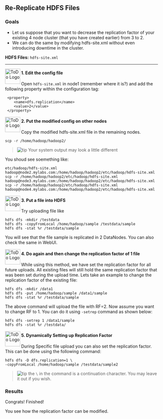 ## Re-Replicate HDFS Files

### Goals

* Let us suppose that you want to decrease the replication factor of your existing 4 node cluster (that you have created earlier) from 3 to 2. 
* We can do the same by modifying hdfs-site.xml without even introducing downtime in the cluster.

**HDFS Files:** `hdfs-site.xml`
 
----

<img src="https://user-images.githubusercontent.com/558905/40613898-7a6c70d6-624e-11e8-9178-7bde851ac7bd.png" align="left" width="50" height="50" title="ToDo Logo" />
<h4>1. Edit the config file</h4>

Open `hdfs-site.xml` in node1 (remember where it is?) and add the following property within the configuration tag:

```console
 <property> 
	<name>dfs.replication</name> 
	<value>2</value> 
 </property>
```


<img src="https://user-images.githubusercontent.com/558905/40613898-7a6c70d6-624e-11e8-9178-7bde851ac7bd.png" align="left" width="50" height="50" title="ToDo Logo" />
<h4>2. Put the modified config on other nodes</h4>

Copy the modified hdfs-site.xml file in the remaining nodes. 

```console
scp -r /home/hadoop/hadoop2/
```

> ![tip](https://user-images.githubusercontent.com/558905/40528496-37bfadac-5fbf-11e8-8b5a-8bea2634f284.png)  Your system output may look a little different

You shoud see soemething like:

```console
etc/hadoop/hdfs-site.xml 
hadoop@node2.mylabs.com:/home/hadoop/hadoop2/etc/hadoop/hdfs-site.xml 
scp -r /home/hadoop/hadoop2/etc/hadoop/hdfs-site.xml 
hadoop@node3.mylabs.com:/home/hadoop/hadoop2/etc/hadoop/hdfs-site.xml 
scp -r /home/hadoop/hadoop2/etc/hadoop/hdfs-site.xml 
hadoop@node4.mylabs.com:/home/hadoop/hadoop2/etc/hadoop/hdfs-site.xml 
```

<img src="https://user-images.githubusercontent.com/558905/40613898-7a6c70d6-624e-11e8-9178-7bde851ac7bd.png" align="left" width="50" height="50" title="ToDo Logo" />
<h4>3. Put a file into HDFS</h4>

Try uploading file like

```console
hdfs dfs -mkdir /testdata 
hdfs dfs -copyFromLocal /home/hadoop/sample /testdata/sample 
hdfs dfs -stat %r /testdata/sample 
```

You will see that the file sample is replicated in 2 DataNodes. You can also check the same in WebUI.

<img src="https://user-images.githubusercontent.com/558905/40613898-7a6c70d6-624e-11e8-9178-7bde851ac7bd.png" align="left" width="50" height="50" title="ToDo Logo" />
<h4>4. Do again and then change the replication factor of 1 file</h4>

While using this method, we have set the replication factor for all future uploads. All existing files will still hold the same replication factor that was been set during the upload time. Lets take an example to change the replication factor of the existing file:

```console
hdfs dfs -mkdir /data1 
hdfs dfs -put /home/hadoop/sample /data1/sample 
hdfs dfs -stat %r /testdata/sample 
```

The above command will upload the file with RF=2. Now assume you want to change RF to 1. You can do it using `-setrep` command as shown below: 

```console
hdfs dfs -setrep 1 /data1/sample 
hdfs dfs -stat %r /testdata/
```

<img src="https://user-images.githubusercontent.com/558905/40613898-7a6c70d6-624e-11e8-9178-7bde851ac7bd.png" align="left" width="50" height="50" title="ToDo Logo" />
<h4>5. Dynamically Setting up Replication Factor</h4>

During Specific file upload you can also set the replication factor. This can be done using the following command: 

```console
hdfs dfs -D dfs.replication=1 \
-copyFromLocal /home/hadoop/sample /testdata/sample2
```

> ![tip](https://user-images.githubusercontent.com/558905/40528496-37bfadac-5fbf-11e8-8b5a-8bea2634f284.png) the `\` in the command is a continuation 
character. You may leave it out if you wish.


### Results

Congrats! Finished!

You see how the replication factor can be modified.
